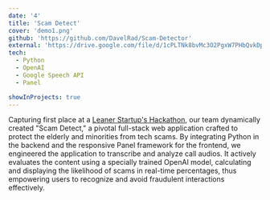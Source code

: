 ```yaml
---
date: '4'
title: 'Scam Detect'
cover: 'demo1.png'
github: 'https://github.com/DavelRad/Scam-Detector'
external: 'https://drive.google.com/file/d/1cPLTNk8bvMc3O2PgxW7PHbQvkDp5TYXy/view'
tech:
  - Python
  - OpenAI
  - Google Speech API
  - Panel

showInProjects: true
---
```


Capturing first place at a [Leaner Startup's Hackathon](https://www.linkedin.com/posts/davelradindra_congrats-congratulations-ai-activity-7067640610014302208-PoRz?utm_source=share&utm_medium=member_desktop), our team dynamically created "Scam Detect," a pivotal full-stack web application crafted to protect the elderly and minorities from tech scams. By integrating Python in the backend and the responsive Panel framework for the frontend, we engineered the application to transcribe and analyze call audios. It actively evaluates the content using a specially trained OpenAI model, calculating and displaying the likelihood of scams in real-time percentages, thus empowering users to recognize and avoid fraudulent interactions effectively.
